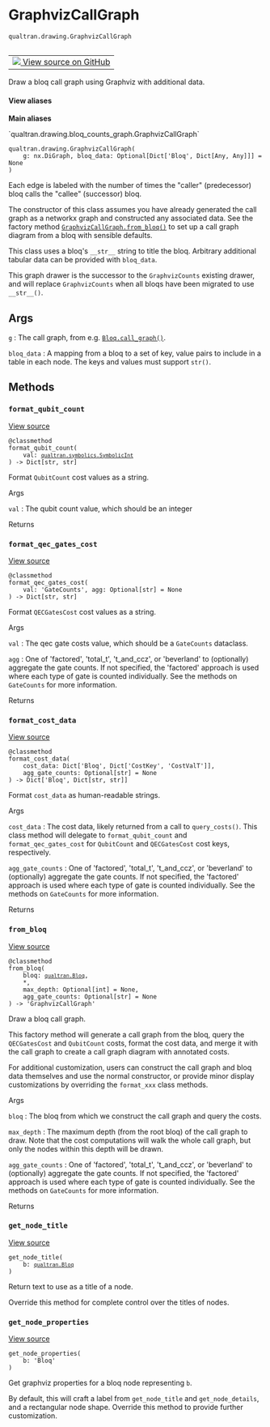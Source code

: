 # GraphvizCallGraph
`qualtran.drawing.GraphvizCallGraph`


<table class="tfo-notebook-buttons tfo-api nocontent" align="left">
<td>
  <a target="_blank" href="https://github.com/quantumlib/Qualtran/blob/main/qualtran/drawing/bloq_counts_graph.py#L178-L355">
    <img src="https://www.tensorflow.org/images/GitHub-Mark-32px.png" />
    View source on GitHub
  </a>
</td>
</table>



Draw a bloq call graph using Graphviz with additional data.

<section class="expandable">
  <h4 class="showalways">View aliases</h4>
  <p>
<b>Main aliases</b>
<p>`qualtran.drawing.bloq_counts_graph.GraphvizCallGraph`</p>
</p>
</section>

<pre class="devsite-click-to-copy prettyprint lang-py tfo-signature-link">
<code>qualtran.drawing.GraphvizCallGraph(
    g: nx.DiGraph, bloq_data: Optional[Dict['Bloq', Dict[Any, Any]]] = None
)
</code></pre>



<!-- Placeholder for "Used in" -->

Each edge is labeled with the number of times the "caller" (predecessor) bloq calls the
"callee" (successor) bloq.

The constructor of this class assumes you have already generated the call graph as a networkx
graph and constructed any associated data. See the factory method
<a href="../../qualtran/drawing/GraphvizCallGraph.html#from_bloq"><code>GraphvizCallGraph.from_bloq()</code></a> to set up a call graph diagram from a bloq with sensible
defaults.

This class uses a bloq's `__str__` string to title the bloq. Arbitrary additional tabular
data can be provided with `bloq_data`.

This graph drawer is the successor to the `GraphvizCounts` existing drawer,
and will replace `GraphvizCounts` when all bloqs have been migrated to use `__str__()`.

<h2 class="add-link">Args</h2>

`g`<a id="g"></a>
: The call graph, from e.g. <a href="../../qualtran/Bloq.html#call_graph"><code>Bloq.call_graph()</code></a>.

`bloq_data`<a id="bloq_data"></a>
: A mapping from a bloq to a set of key, value pairs to include in a table
  in each node. The keys and values must support `str()`.




## Methods

<h3 id="format_qubit_count"><code>format_qubit_count</code></h3>

<a target="_blank" class="external" href="https://github.com/quantumlib/Qualtran/blob/main/qualtran/drawing/bloq_counts_graph.py#L209-L219">View source</a>

<pre class="devsite-click-to-copy prettyprint lang-py tfo-signature-link">
<code>@classmethod</code>
<code>format_qubit_count(
    val: <a href="../../qualtran/symbolics/SymbolicInt.html"><code>qualtran.symbolics.SymbolicInt</code></a>
) -> Dict[str, str]
</code></pre>

Format `QubitCount` cost values as a string.


Args

`val`
: The qubit count value, which should be an integer




Returns




<h3 id="format_qec_gates_cost"><code>format_qec_gates_cost</code></h3>

<a target="_blank" class="external" href="https://github.com/quantumlib/Qualtran/blob/main/qualtran/drawing/bloq_counts_graph.py#L221-L261">View source</a>

<pre class="devsite-click-to-copy prettyprint lang-py tfo-signature-link">
<code>@classmethod</code>
<code>format_qec_gates_cost(
    val: 'GateCounts', agg: Optional[str] = None
) -> Dict[str, str]
</code></pre>

Format `QECGatesCost` cost values as a string.


Args

`val`
: The qec gate costs value, which should be a `GateCounts` dataclass.

`agg`
: One of 'factored', 'total_t', 't_and_ccz', or 'beverland' to
  (optionally) aggregate the gate counts. If not specified, the 'factored'
  approach is used where each type of gate is counted individually. See the
  methods on `GateCounts` for more information.




Returns




<h3 id="format_cost_data"><code>format_cost_data</code></h3>

<a target="_blank" class="external" href="https://github.com/quantumlib/Qualtran/blob/main/qualtran/drawing/bloq_counts_graph.py#L263-L300">View source</a>

<pre class="devsite-click-to-copy prettyprint lang-py tfo-signature-link">
<code>@classmethod</code>
<code>format_cost_data(
    cost_data: Dict['Bloq', Dict['CostKey', 'CostValT']],
    agg_gate_counts: Optional[str] = None
) -> Dict['Bloq', Dict[str, str]]
</code></pre>

Format `cost_data` as human-readable strings.


Args

`cost_data`
: The cost data, likely returned from a call to `query_costs()`. This
  class method will delegate to `format_qubit_count` and `format_qec_gates_cost`
  for `QubitCount` and `QECGatesCost` cost keys, respectively.

`agg_gate_counts`
: One of 'factored', 'total_t', 't_and_ccz', or 'beverland' to
  (optionally) aggregate the gate counts. If not specified, the 'factored'
  approach is used where each type of gate is counted individually. See the
  methods on `GateCounts` for more information.




Returns




<h3 id="from_bloq"><code>from_bloq</code></h3>

<a target="_blank" class="external" href="https://github.com/quantumlib/Qualtran/blob/main/qualtran/drawing/bloq_counts_graph.py#L302-L337">View source</a>

<pre class="devsite-click-to-copy prettyprint lang-py tfo-signature-link">
<code>@classmethod</code>
<code>from_bloq(
    bloq: <a href="../../qualtran/Bloq.html"><code>qualtran.Bloq</code></a>,
    *,
    max_depth: Optional[int] = None,
    agg_gate_counts: Optional[str] = None
) -> 'GraphvizCallGraph'
</code></pre>

Draw a bloq call graph.

This factory method will generate a call graph from the bloq, query the `QECGatesCost`
and `QubitCount` costs, format the cost data, and merge it with the call graph
to create a call graph diagram with annotated costs.

For additional customization, users can construct the call graph and bloq data themselves
and use the normal constructor, or provide minor display customizations by
overriding the `format_xxx` class methods.

Args

`bloq`
: The bloq from which we construct the call graph and query the costs.

`max_depth`
: The maximum depth (from the root bloq) of the call graph to draw. Note
  that the cost computations will walk the whole call graph, but only the nodes
  within this depth will be drawn.

`agg_gate_counts`
: One of 'factored', 'total_t', 't_and_ccz', or 'beverland' to
  (optionally) aggregate the gate counts. If not specified, the 'factored'
  approach is used where each type of gate is counted individually. See the
  methods on `GateCounts` for more information.




Returns




<h3 id="get_node_title"><code>get_node_title</code></h3>

<a target="_blank" class="external" href="https://github.com/quantumlib/Qualtran/blob/main/qualtran/drawing/bloq_counts_graph.py#L339-L340">View source</a>

<pre class="devsite-click-to-copy prettyprint lang-py tfo-signature-link">
<code>get_node_title(
    b: <a href="../../qualtran/Bloq.html"><code>qualtran.Bloq</code></a>
)
</code></pre>

Return text to use as a title of a node.

Override this method for complete control over the titles of nodes.

<h3 id="get_node_properties"><code>get_node_properties</code></h3>

<a target="_blank" class="external" href="https://github.com/quantumlib/Qualtran/blob/main/qualtran/drawing/bloq_counts_graph.py#L342-L355">View source</a>

<pre class="devsite-click-to-copy prettyprint lang-py tfo-signature-link">
<code>get_node_properties(
    b: 'Bloq'
)
</code></pre>

Get graphviz properties for a bloq node representing `b`.

By default, this will craft a label from `get_node_title` and `get_node_details`,
and a rectangular node shape. Override this method to provide further customization.



